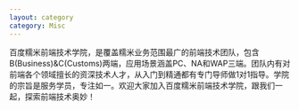 ```yaml
---
layout: category
category: Misc
---
```


百度糯米前端技术学院，是覆盖糯米业务范围最广的前端技术团队，包含B(Business)&C(Customs)两端，应用场景涵盖PC、NA和WAP三端。团队内有对前端各个领域擅长的资深技术人才，从入门到精通都有专门导师做1对1指导。学院的宗旨是服务学员，专注如一。欢迎大家加入百度糯米前端技术学院，跟我们一起，探索前端技术奥妙！


